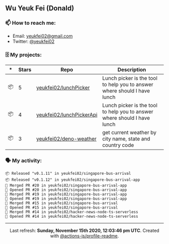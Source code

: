 ## Wu Yeuk Fei (Donald)

### 📫 How to reach me:

- Email: [yeukfei02@gmail.com](yeukfei02@gmail.com)
- Twitter: [@yeukfei02](https://twitter.com/yeukfei02)

### 🗄 My projects:

|*|Stars|Repo|Description|
|---|---|---|---|
| 📦 | 5 | [yeukfei02/lunchPicker](https://github.com/yeukfei02/lunchPicker) | Lunch picker is the tool to help you to answer where should I have lunch |
| 📦 | 4 | [yeukfei02/lunchPickerApi](https://github.com/yeukfei02/lunchPickerApi) | Lunch picker is the tool to help you to answer where should I have lunch |
| 📦 | 3 | [yeukfei02/deno-weather](https://github.com/yeukfei02/deno-weather) | get current weather by city name, state and country code |

### 🗣 My activity:

```
📦 Released "v0.1.11" in yeukfei02/singapore-bus-arrival
📦 Released "v0.1.12" in yeukfei02/singapore-bus-arrival-app
🎉 Merged PR #20 in yeukfei02/singapore-bus-arrival-app
💪 Opened PR #20 in yeukfei02/singapore-bus-arrival-app
🎉 Merged PR #19 in yeukfei02/singapore-bus-arrival-app
💪 Opened PR #19 in yeukfei02/singapore-bus-arrival-app
🎉 Merged PR #15 in yeukfei02/singapore-bus-arrival
💪 Opened PR #15 in yeukfei02/singapore-bus-arrival
🎉 Merged PR #14 in yeukfei02/hacker-news-node-ts-serverless
💪 Opened PR #14 in yeukfei02/hacker-news-node-ts-serverless
```

<!-- <img src="https://github-readme-stats.vercel.app/api?username=yeukfei02&show_icons=true&count_private=true&theme=radical" />

<img src="https://github-readme-stats.vercel.app/api/top-langs/?username=yeukfei02&theme=radical" /> -->

---

<p align="center">Last refresh: <b>Sunday, November 15th 2020, 12:03:46 pm UTC</b>. Created with <a href=https://github.com/marketplace/actions/profile-readme>@actions-js/profile-readme</a>.</p>
